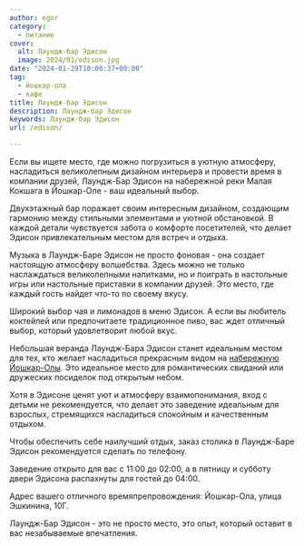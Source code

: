 ```yaml
---
author: egor
category:
  - питание
cover:
  alt: Лаундж-бар Эдисон
  image: 2024/01/edison.jpg
date: "2024-01-29T10:00:37+00:00"
tag:
  - йошкар-ола
  - кафе
title: Лаундж-бар Эдисон
description: Лаундж-бар Эдисон
keywords: Лаундж-бар Эдисон
url: /edison/

---
```

Если вы ищете место, где можно погрузиться в уютную атмосферу, насладиться великолепным дизайном интерьера и провести время в компании друзей, Лаундж\-Бар Эдисон на набережной реки Малая Кокшага в Йошкар\-Оле \- ваш идеальный выбор.

Двухэтажный бар поражает своим интересным дизайном, создающим гармонию между стильными элементами и уютной обстановкой. В каждой детали чувствуется забота о комфорте посетителей, что делает Эдисон привлекательным местом для встреч и отдыха.

Музыка в Лаундж\-Баре Эдисон не просто фоновая \- она создает настоящую атмосферу волшебства. Здесь можно не только наслаждаться великолепными напитками, но и поиграть в настольные игры или настольные приставки в компании друзей. Это место, где каждый гость найдет что-то по своему вкусу.

Широкий выбор чая и лимонадов в меню Эдисон. А если вы любитель коктейлей или предпочитаете традиционное пиво, вас ждет отличный выбор, который удовлетворит любой вкус.

Небольшая веранда Лаундж-Бара Эдисон станет идеальным местом для тех, кто желает насладиться прекрасным видом на [набережную Йошкар-Олы](/brugge/). Это идеальное место для романтических свиданий или дружеских посиделок под открытым небом.

Хотя в Эдисоне ценят уют и атмосферу взаимопонимания, вход с детьми не рекомендуется, что делает это заведение идеальным для взрослых, стремящихся насладиться спокойным и качественным отдыхом.

Чтобы обеспечить себе наилучший отдых, заказ столика в Лаундж-Баре Эдисон рекомендуется сделать по телефону.

Заведение открыто для вас с 11:00 до 02:00, а в пятницу и субботу двери Эдисона распахнуты для гостей до 04:00.

Адрес вашего отличного времяпрепровождения: Йошкар-Ола, улица Эшкинина, 10Г.

Лаундж\-Бар Эдисон \- это не просто место, это опыт, который оставит в вас незабываемые впечатления.

